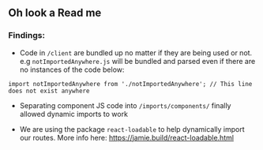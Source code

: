 ## Oh look a Read me


### Findings:

- Code in `/client` are bundled up no matter if they are being used or not. e.g `notImportedAnywhere.js` will be bundled and parsed even if there are no instances of the code below: 
```
import notImportedAnywhere from './notImportedAnywhere'; // This line does not exist anywhere
```

- Separating component JS code into `/imports/components/` finally allowed dynamic imports to work

- We are using the package `react-loadable` to help dynamically import our routes. More info here: https://jamie.build/react-loadable.html
